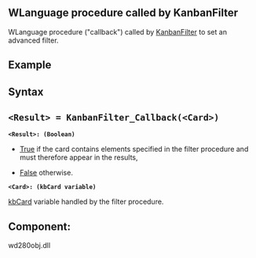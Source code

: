
## WLanguage procedure called by KanbanFilter



<a name="XUse"></a>
<a name="Use"></a>
<a name="description"></a>
WLanguage procedure ("callback") called by [KanbanFilter](../WDLang1/1410089534.md) to set an advanced filter. 
<a name="Example1"></a>
<a name="sample_code"></a>

## Example

<a name="XSYNTAX"></a>

## Syntax
<a name="SYNTAX1"></a>

`<Result> = KanbanFilter_Callback(<Card>)`
---

**`<Result>: (Boolean)`**



- <u><u><u><u>True</u></u></u></u> if the card contains elements specified in the filter procedure and must therefore appear in the results,

- <u><u><u><u>False</u></u></u></u> otherwise. 




**`<Card>: (kbCard variable)`**

[kbCard](../WDLang1/1410089167.md) variable handled by the filter procedure. 







<a name="XComponent"></a>

## Component:
wd280obj.dll
